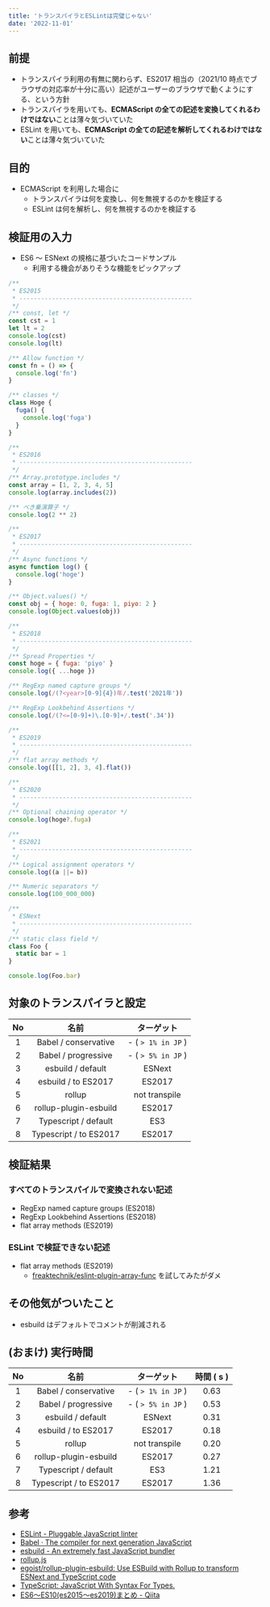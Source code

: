 ```yaml
---
title: 'トランスパイラとESLintは完璧じゃない'
date: '2022-11-01'
---
```


## 前提

- トランスパイラ利用の有無に関わらず、ES2017 相当の（2021/10 時点でブラウザの対応率が十分に高い）記述がユーザーのブラウザで動くようにする、という方針
- トランスパイラを用いても、**ECMAScript の全ての記述を変換してくれるわけではない**ことは薄々気づいていた
- ESLint を用いても、**ECMAScript の全ての記述を解析してくれるわけではない**ことは薄々気づいていた

## 目的

- ECMAScript を利用した場合に
  - トランスパイラは何を変換し、何を無視するのかを検証する
  - ESLint は何を解析し、何を無視するのかを検証する

## 検証用の入力

- ES6 〜 ESNext の規格に基づいたコードサンプル
  - 利用する機会がありそうな機能をピックアップ

```javascript
/**
 * ES2015
 * ------------------------------------------------
 */
/** const, let */
const cst = 1
let lt = 2
console.log(cst)
console.log(lt)

/** Allow function */
const fn = () => {
  console.log('fn')
}

/** classes */
class Hoge {
  fuga() {
    console.log('fuga')
  }
}

/**
 * ES2016
 * ------------------------------------------------
 */
/** Array.prototype.includes */
const array = [1, 2, 3, 4, 5]
console.log(array.includes(2))

/** べき乗演算子 */
console.log(2 ** 2)

/**
 * ES2017
 * ------------------------------------------------
 */
/** Async functions */
async function log() {
  console.log('hoge')
}

/** Object.values() */
const obj = { hoge: 0, fuga: 1, piyo: 2 }
console.log(Object.values(obj))

/**
 * ES2018
 * ------------------------------------------------
 */
/** Spread Properties */
const hoge = { fuga: 'piyo' }
console.log({ ...hoge })

/** RegExp named capture groups */
console.log(/(?<year>[0-9]{4})年/.test('2021年'))

/** RegExp Lookbehind Assertions */
console.log(/(?<=[0-9]+)\.[0-9]+/.test('.34'))

/**
 * ES2019
 * ------------------------------------------------
 */
/** flat array methods */
console.log([[1, 2], 3, 4].flat())

/**
 * ES2020
 * ------------------------------------------------
 */
/** Optional chaining operator */
console.log(hoge?.fuga)

/**
 * ES2021
 * ------------------------------------------------
 */
/** Logical assignment operators */
console.log((a ||= b))

/** Numeric separators */
console.log(100_000_000)

/**
 * ESNext
 * ------------------------------------------------
 */
/** static class field */
class Foo {
  static bar = 1
}

console.log(Foo.bar)
```

## 対象のトランスパイラと設定

| No  |          名前          |     ターゲット     |
| :-: | :--------------------: | :----------------: |
|  1  |  Babel / conservative  | - ( `> 1% in JP` ) |
|  2  |  Babel / progressive   | - ( `> 5% in JP` ) |
|  3  |   esbuild / default    |       ESNext       |
|  4  |  esbuild / to ES2017   |       ES2017       |
|  5  |         rollup         |   not transpile    |
|  6  | rollup-plugin-esbuild  |       ES2017       |
|  7  |  Typescript / default  |        ES3         |
|  8  | Typescript / to ES2017 |       ES2017       |

## 検証結果

### すべてのトランスパイルで変換されない記述

- RegExp named capture groups (ES2018)
- RegExp Lookbehind Assertions (ES2018)
- flat array methods (ES2019)

### ESLint で検証できない記述

- flat array methods (ES2019)
  - [freaktechnik/eslint-plugin-array-func](https://github.com/freaktechnik/eslint-plugin-array-func) を試してみたがダメ

## その他気がついたこと

- esbuild はデフォルトでコメントが削減される

## (おまけ) 実行時間

| No  |          名前          |     ターゲット     | 時間 ( s ) |
| :-: | :--------------------: | :----------------: | :--------: |
|  1  |  Babel / conservative  | - ( `> 1% in JP` ) |    0.63    |
|  2  |  Babel / progressive   | - ( `> 5% in JP` ) |    0.53    |
|  3  |   esbuild / default    |       ESNext       |    0.31    |
|  4  |  esbuild / to ES2017   |       ES2017       |    0.18    |
|  5  |         rollup         |   not transpile    |    0.20    |
|  6  | rollup-plugin-esbuild  |       ES2017       |    0.27    |
|  7  |  Typescript / default  |        ES3         |    1.21    |
|  8  | Typescript / to ES2017 |       ES2017       |    1.36    |

## 参考

- [ESLint - Pluggable JavaScript linter](https://eslint.org/)
- [Babel · The compiler for next generation JavaScript](https://babeljs.io/)
- [esbuild - An extremely fast JavaScript bundler](https://esbuild.github.io/)
- [rollup.js](https://rollupjs.org/guide/en/)
- [egoist/rollup-plugin-esbuild: Use ESBuild with Rollup to transform ESNext and TypeScript code](https://github.com/egoist/rollup-plugin-esbuild)
- [TypeScript: JavaScript With Syntax For Types.](https://www.typescriptlang.org/)
- [ES6〜ES10(es2015〜es2019)まとめ - Qiita](https://qiita.com/ozoneboy/items/9c11ac3323ca94919052)
